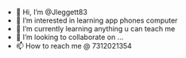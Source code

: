 - 👋 Hi, I’m @Jleggett83
- 👀 I’m interested in learning app phones computer 
- 🌱 I’m currently learning anything u can teach me
- 💞️ I’m looking to collaborate on ...
- 📫 How to reach me @ 7312021354

<!---
Jleggett83/Jleggett83 is a ✨ special ✨ repository because its `README.md` (this file) appears on your GitHub profile.
You can click the Preview link to take a look at your changes.
--->
